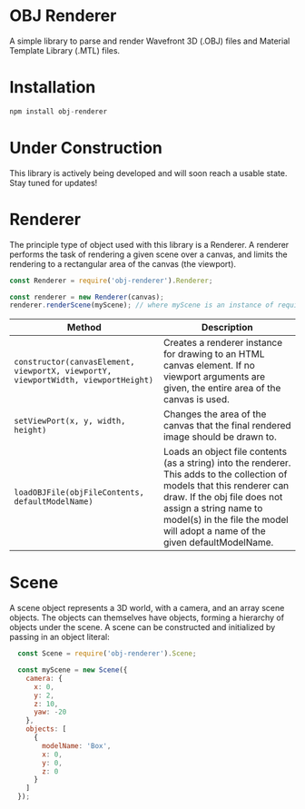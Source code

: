 # OBJ Renderer

A simple library to parse and render Wavefront 3D (.OBJ) files
and Material Template Library (.MTL) files.

# Installation

```javascript
npm install obj-renderer
```

# Under Construction
This library is actively being developed and will soon reach
a usable state. Stay tuned for updates!

# Renderer
The principle type of object used with this library is a Renderer. A renderer performs the task of
rendering a given scene over a canvas, and limits the rendering to a rectangular area of the canvas
(the viewport).

```javascript
const Renderer = require('obj-renderer').Renderer;

const renderer = new Renderer(canvas);
renderer.renderScene(myScene); // where myScene is an instance of require('obj-renderer').Scene
```

| Method | Description |
| --- | --- |
| `constructor(canvasElement, viewportX, viewportY, viewportWidth, viewportHeight)` | Creates a renderer instance for drawing to an HTML canvas element. If no viewport arguments are given, the entire area of the canvas is used. |
| `setViewPort(x, y, width, height)` | Changes the area of the canvas that the final rendered image should be drawn to. |
| `loadOBJFile(objFileContents, defaultModelName)` | Loads an object file contents (as a string) into the renderer. This adds to the collection of models that this renderer can draw. If the obj file does not assign a string name to model(s) in the file the model will adopt a name of the given defaultModelName. |

# Scene
A scene object represents a 3D world, with a camera, and an array scene objects.
The objects can themselves have objects, forming a hierarchy of objects under the scene.
A scene can be constructed and initialized by passing in an object literal:

```javascript
  const Scene = require('obj-renderer').Scene;

  const myScene = new Scene({
    camera: {
      x: 0,
      y: 2,
      z: 10,
      yaw: -20
    },
    objects: [
      { 
        modelName: 'Box',
        x: 0,
        y: 0,
        z: 0
      }
    ]
  });
```

